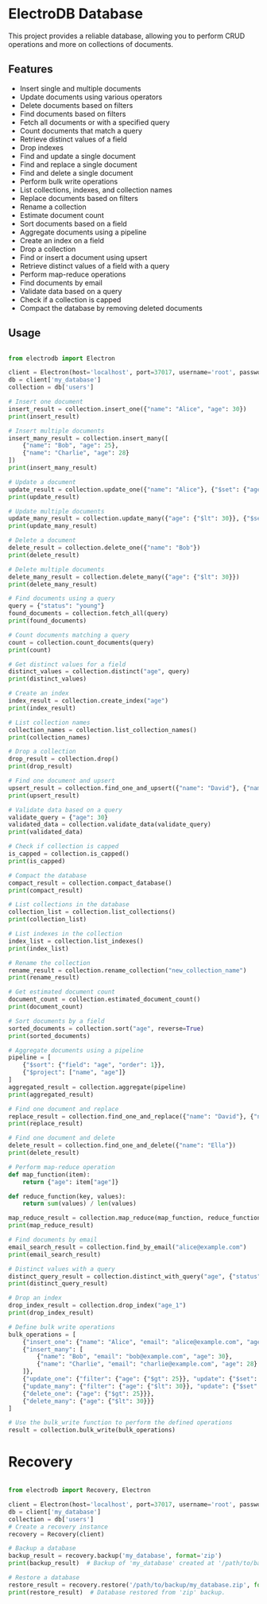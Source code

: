 # ElectroDB Database

This project provides a reliable database, allowing you to perform CRUD operations and more on collections of documents.

## Features

- Insert single and multiple documents
- Update documents using various operators
- Delete documents based on filters
- Find documents based on filters
- Fetch all documents or with a specified query
- Count documents that match a query
- Retrieve distinct values of a field
- Drop indexes
- Find and update a single document
- Find and replace a single document
- Find and delete a single document
- Perform bulk write operations
- List collections, indexes, and collection names
- Replace documents based on filters
- Rename a collection
- Estimate document count
- Sort documents based on a field
- Aggregate documents using a pipeline
- Create an index on a field
- Drop a collection
- Find or insert a document using upsert
- Retrieve distinct values of a field with a query
- Perform map-reduce operations
- Find documents by email
- Validate data based on a query
- Check if a collection is capped
- Compact the database by removing deleted documents

## Usage

```python

from electrodb import Electron

client = Electron(host='localhost', port=37017, username='root', password='root')
db = client['my_database']
collection = db['users']

# Insert one document
insert_result = collection.insert_one({"name": "Alice", "age": 30})
print(insert_result)

# Insert multiple documents
insert_many_result = collection.insert_many([
    {"name": "Bob", "age": 25},
    {"name": "Charlie", "age": 28}
])
print(insert_many_result)

# Update a document
update_result = collection.update_one({"name": "Alice"}, {"$set": {"age": 31}})
print(update_result)

# Update multiple documents
update_many_result = collection.update_many({"age": {"$lt": 30}}, {"$set": {"status": "young"}})
print(update_many_result)

# Delete a document
delete_result = collection.delete_one({"name": "Bob"})
print(delete_result)

# Delete multiple documents
delete_many_result = collection.delete_many({"age": {"$lt": 30}})
print(delete_many_result)

# Find documents using a query
query = {"status": "young"}
found_documents = collection.fetch_all(query)
print(found_documents)

# Count documents matching a query
count = collection.count_documents(query)
print(count)

# Get distinct values for a field
distinct_values = collection.distinct("age", query)
print(distinct_values)

# Create an index
index_result = collection.create_index("age")
print(index_result)

# List collection names
collection_names = collection.list_collection_names()
print(collection_names)

# Drop a collection
drop_result = collection.drop()
print(drop_result)

# Find one document and upsert
upsert_result = collection.find_one_and_upsert({"name": "David"}, {"name": "David", "age": 22})
print(upsert_result)

# Validate data based on a query
validate_query = {"age": 30}
validated_data = collection.validate_data(validate_query)
print(validated_data)

# Check if collection is capped
is_capped = collection.is_capped()
print(is_capped)

# Compact the database
compact_result = collection.compact_database()
print(compact_result)

# List collections in the database
collection_list = collection.list_collections()
print(collection_list)

# List indexes in the collection
index_list = collection.list_indexes()
print(index_list)

# Rename the collection
rename_result = collection.rename_collection("new_collection_name")
print(rename_result)

# Get estimated document count
document_count = collection.estimated_document_count()
print(document_count)

# Sort documents by a field
sorted_documents = collection.sort("age", reverse=True)
print(sorted_documents)

# Aggregate documents using a pipeline
pipeline = [
    {"$sort": {"field": "age", "order": 1}},
    {"$project": ["name", "age"]}
]
aggregated_result = collection.aggregate(pipeline)
print(aggregated_result)

# Find one document and replace
replace_result = collection.find_one_and_replace({"name": "David"}, {"name": "Ella", "age": 27})
print(replace_result)

# Find one document and delete
delete_result = collection.find_one_and_delete({"name": "Ella"})
print(delete_result)

# Perform map-reduce operation
def map_function(item):
    return {"age": item["age"]}

def reduce_function(key, values):
    return sum(values) / len(values)

map_reduce_result = collection.map_reduce(map_function, reduce_function)
print(map_reduce_result)

# Find documents by email
email_search_result = collection.find_by_email("alice@example.com")
print(email_search_result)

# Distinct values with a query
distinct_query_result = collection.distinct_with_query("age", {"status": "young"})
print(distinct_query_result)

# Drop an index
drop_index_result = collection.drop_index("age_1")
print(drop_index_result)

# Define bulk write operations
bulk_operations = [
    {"insert_one": {"name": "Alice", "email": "alice@example.com", "age": 25}},
    {"insert_many": [
        {"name": "Bob", "email": "bob@example.com", "age": 30},
        {"name": "Charlie", "email": "charlie@example.com", "age": 28}
    ]},
    {"update_one": {"filter": {"age": {"$gt": 25}}, "update": {"$set": {"status": "senior"}}}},
    {"update_many": {"filter": {"age": {"$lt": 30}}, "update": {"$set": {"status": "young"}}}},
    {"delete_one": {"age": {"$gt": 25}}},
    {"delete_many": {"age": {"$lt": 30}}}
]

# Use the bulk_write function to perform the defined operations
result = collection.bulk_write(bulk_operations)

```

# Recovery

```python

from electrodb import Recovery, Electron

client = Electron(host='localhost', port=37017, username='root', password='root')
db = client['my_database']
collection = db['users']
# Create a recovery instance
recovery = Recovery(client)

# Backup a database
backup_result = recovery.backup('my_database', format='zip')
print(backup_result)  # Backup of 'my_database' created at '/path/to/backup/my_database.zip'.

# Restore a database
restore_result = recovery.restore('/path/to/backup/my_database.zip', format='zip')
print(restore_result)  # Database restored from 'zip' backup.


```